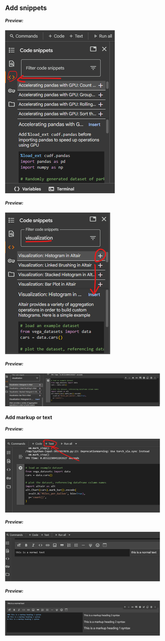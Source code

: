 ## Add snippets  
##### Preview:  
![](../z_images/001/03.png)  
##### Preview:  
![](../z_images/001/04.png)  
##### Preview:  
![](../z_images/001/05.png) 
### Add markup or text   
##### Preview:  
![](../z_images/001/06.png)  
##### Preview:  
![](../z_images/001/07.png)  
##### Preview:  
![](../z_images/001/08.png)  